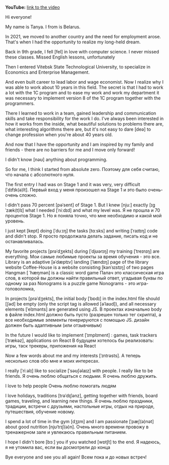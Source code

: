 **YouTube:** [link to the video](https://youtu.be/RmCZXQI2gLk?si=RzFhWlDGvwsTCXdw)

Hi everyone!

My name is Tanya. I from is Belarus.

In 2021, we moved to another country and the need for employment arose. That's when I had the opportunity to realize my long-held dream.


Back in 9th grade, I fell [fel] in love with computer science. I never missed these classes.
Missed English lessons, unfortunately


Then I entered Vitebsk State Technological University,
to specialize in Economics and Enterprise Management.

And even built career to lead labor and wage  economist. Now I realize why I was able to work about 10 years in this field.
The secret is that I had to work a lot with the 1C program and to ease my work and work my department  it was
necessary to implement version 8 of the 1C program together with the programmers.

There I learned to work in a team, gained leadership and communication skills and take responsibility for the work I do. I've always been interested in how it works from the inside, what beautiful solutions to problems there are, what interesting algorithms there are, but it's not easy to dare [deə] to change profession when you're about 40 years old.

And now that I have the opportunity and I am inspired by my family and friends - there are no barriers for me and I move only forward!

I didn't know [nəʊ] anything about programming.

So for me, I think I started from absolute zero.
Поэтому для себя считаю, что начала с абсолютного нуля.

The first entry I had was on Stage 1 and it was very, very difficult [ˈdɪfɪk(ə)lt].
Первый вход у меня произошел на Stage 1 и это было очень-очень сложно.

I didn't pass 70 percent [pəˈsent] of Stage 1. But I knew [njuː] exactly [ɪɡˈzæk(t)lɪ] what I needed [ˈniːdɪd] and what my level was.
Я не прошла и 70 процентов Stage 1. Но я поняла точно, что мне необходимо и какой мой уровень.

I just kept [kept] doing [ˈduːɪŋ] the tasks [tɑːsks] and writing [ˈraɪtɪŋ] code and didn't stop.
Я просто продолжала делать задание, писать код и не останавливалась.

My favorite projects [prəˈdʒekts] during [ˈdjʊərɪŋ] my training [ˈtreɪnɪŋ] are everything.
Мои самые любимые проекты за время обучения - это все.
Library is an adaptive [əˈdæptɪv] landing [ˈlændɪŋ] page of the library website
Coffee-House is a website consisting [kənˈsɪstɪŋ] of two pages
Hangman [ ˈhæŋmən] is a classic word game
Палач это классическая игра слов, в которой вы должны найти правильный ответ, угадывая буквы по одному за раз
Nonograms is a puzzle game
Nonograms - это игра-головоломка,

In projects [prəˈdʒekts], the initial body [ˈbɒdɪ] in the index.html file should [ʃəd] be empty (only the script tag is allowed [əˈlaʊd]), and all necessary elements [ˈelɪmənts] are generated using JS.
В проектах изначально body в файле index.html должно быть пусто
(разрешен только тег скрипта), а все необходимые элементы генерируются с помощью JS.
дизайн должен быть адаптивным (или отзывчивым)

In the future I would like to implement [ˈɪmplɪment] : games, task trackers [ˈtrækəz], applications on React
В будущем хотелось бы реализовать: игры, таск трекеры, приложения на React

Now a few words about me and my interests [ˈɪntrəsts].
А теперь несколько слов обо мне и моих интересах.

I really [ˈriːəlɪ] like to socialize [ˈsəʊʃəlaɪz] with people. I really like to be friends.
Я очень люблю общаться с людьми. Я очень люблю дружить.

I love to help people
Очень люблю помогать людям

I love holidays, traditions [trəˈdɪʃənz], getting together with friends, board games,
traveling, and learning new things.
Я очень люблю праздники, традиции, встречи с друзьями, настольные игры,
отдых на природе, путешествия, обучение новому.

I spend a lot of time in the gym [dʒɪm] and I am passionate [ˈpæʃ(ə)nət] about good
nutrition [njʊˈtrɪʃ(ə)n].
Очень много времени провожу в тренажерном зале и увлекаюсь правильным питанием.

I hope I didn't bore [bɔː] you if you watched [wɒtʃt] to the end.
Я надеюсь, я не утомила вас, если вы досмотрели до конца

Bye everyone and see you all again!
Всем пока и до новых встреч!
